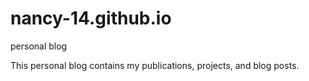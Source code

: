 # nancy-14.github.io
personal blog

This personal blog contains my publications, projects, and blog posts. 
